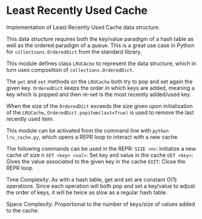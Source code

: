 # Least Recently Used Cache

Implementation of Least Recently Used Cache data structure.

This data structure requires both the key/value paradigm of a hash table as
well as the ordered paradigm of a queue. This is a great use case in Python
for `collections.OrderedDict` from the standard library.

This module defines class `LRUCAche` to represent the data structure, which in
turn uses composition of `collections.OrderedDict`.

The `get` and `set` methods on the `LRUCache` both try to pop and set again the
given key. `OrderedDict` keeps the order in which keys are added, meaning a key
which is popped and then re-set is the most recently added/used key.

When the size of the `OrderedDict` exceeds the size given upon initialization
of the `LRUCache`, `OrderedDict.popitem(last=True)` is used to remove the last
recently used item.

This module can be activated from the command line with `python lru_cache.py`,
which opens a REPR loop to interact with a new cache.

The following commands can be used in the REPR:
`SIZE <n>`: Initialize a new cache of size n
`SET <key> <val>`: Set key and value in the cache
`GET <key>`: Gives the value associated to the given key in the cache
`EXIT`: Close the REPR loop.


Time Complexity:
As with a hash table, get and set are constant O(1) operations. Since each
operation will both pop and set a key/value to adjust the order of keys, it
will be twice as slow as a regular hash table.

Space Complexity:
Proportional to the number of keys/size of values added to the cache.
